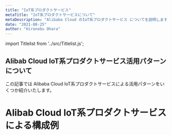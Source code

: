 ```yaml
---
title: "IoT系プロダクトサービス"
metaTitle: "IoT系プロダクトサービスについて"
metaDescription: "Alibaba Cloud のIoT系プロダクトサービス についてを説明します"
date: "2021-08-25"
author: "Hironobu Ohara"
---
```


import Titlelist from '../src/Titlelist.js';


<!-- 
query MyQuery {
  allMarkdownRemark(
    filter: {fileAbsolutePath: {regex: "/usecase-iot/"}}
    sort: {fields: fileAbsolutePath, order: ASC}
  ) {
    nodes {
      frontmatter {
        title
        metaTitle
        metaDescription
        date(formatString: "yyyy/MM/DD")
        author       
      }
      fileAbsolutePath
    }
  }
}
-->

## Alibab Cloud IoT系プロダクトサービス活用パターンについて

この記事では Alibaba Cloud IoT系プロダクトサービスによる活用パターンをいくつか紹介いたします。

# Alibab Cloud IoT系プロダクトサービスによる構成例


<Titlelist 
    metaTitle="IoT Platform MQTT通信方法"
    metaDescription="Alibaba Cloud IoT Platform入門　MQTT通信してみた"
    url="https://sbcloud.github.io/help/usecase-iot/IOT_001_MQTT"
    imageurl="https://raw.githubusercontent.com/sbcloud/help/master/content/usecase-iot/IoT_Platform_images_17680117127207100000/20190625140901.png"
    date="2019/06/25"
    author="SBC engineer blog"
/>


<Titlelist 
    metaTitle="IoT Platform接続方法"
    metaDescription="Alibaba Cloud  IoT Platformに接続してみました"
    url="https://sbcloud.github.io/help/usecase-iot/IOT_002_connected_IoT_Platform"
    imageurl="https://raw.githubusercontent.com/sbcloud/help/master/content/usecase-iot/IoT_Platform_images_26006613500633700/20200121092346.png"
    date="2020/01/21"
    author="SBC engineer blog"
/>

<Titlelist 
    metaTitle="IoT Platform Rule Engineの紹介"
    metaDescription="IoT Platformのルールエンジンについて"
    url="https://sbcloud.github.io/help/usecase-iot/IOT_003_IoT_PF-Rule-Engine"
    imageurl="https://raw.githubusercontent.com/sbcloud/help/master/content/usecase-iot/IoT_Platform_images_26006613507773200/20200212144842.png"
    date="2020/02/12"
    author="SBC engineer blog"
/>

<Titlelist 
    metaTitle="Arduino+Linebotスマートホーム"
    metaDescription="Arduino + Alibaba IoT Platform + Linebotで擬似スマートホームを実現する"
    url="https://sbcloud.github.io/help/usecase-iot/IOT_004_Arduino_IoT_PF_Linebo"
    imageurl="https://raw.githubusercontent.com/sbcloud/help/master/content/usecase-iot/IoT_Platform_images_26006613529396500/20200303173314.png"
    date="2020/03/05"
    author="SBC engineer blog"
/>

<Titlelist 
    metaTitle="Raspberry pi連携開発方法_Part1"
    metaDescription="IoT StudioでRaspberry piに基づいてワンストップ開発を試して見た(前編)"
    url="https://sbcloud.github.io/help/usecase-iot/IOT_006_RaspberryPi_part1"
    imageurl="https://raw.githubusercontent.com/sbcloud/help/master/content/usecase-iot/IoT_Platform_images_26006613543155600/20200331023643.png"
    date="2020/03/31"
    author="sbc_fengqi"
/>

<Titlelist 
    metaTitle="Raspberry pi連携開発方法_Part2"
    metaDescription="IoT StudioでRaspberry piに基づいてワンストップ開発を試して見た(後編)"
    url="https://sbcloud.github.io/help/usecase-iot/IOT_007_RaspberryPi_part2"
    imageurl="https://raw.githubusercontent.com/sbcloud/help/master/content/usecase-iot/IoT_Platform_images_26006613543250900/20200331220355.png"
    date="2020/03/31"
    author="sbc_fengqi"
/>

<Titlelist 
    metaTitle="IoT Studioで公開API作成方法"
    metaDescription="IoT Studioで公開APIを作ってみた"
    url="https://sbcloud.github.io/help/usecase-iot/IOT_008_PublicAPI"
    imageurl="https://raw.githubusercontent.com/sbcloud/help/master/content/usecase-iot/IoT_Platform_images_26006613634696805/20200930223058.png"
    date="2020/09/30"
    author="sbc_fengqi"
/>



